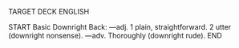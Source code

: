 TARGET DECK
ENGLISH

START
Basic
Downright
Back: —adj. 1 plain, straightforward. 2 utter (downright nonsense). —adv. Thoroughly (downright rude).
END
